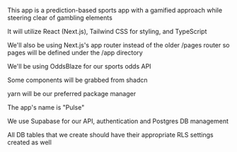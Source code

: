 This app is a prediction-based sports app with a gamified approach while steering clear of gambling elements

It will utilize React (Next.js), Tailwind CSS for styling, and TypeScript

We'll also be using Next.js's app router instead of the older /pages router so pages will be defined under the /app directory

We'll be using OddsBlaze for our sports odds API

Some components will be grabbed from shadcn

yarn will be our preferred package manager

The app's name is "Pulse"

We use Supabase for our API, authentication and Postgres DB management

All DB tables that we create should have their appropriate RLS settings created as well